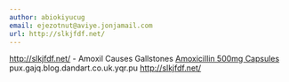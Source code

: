 ```yaml
---
author: abiokiyucug
email: ejezotnut@aviye.jonjamail.com
url: http://slkjfdf.net/
---
```


http://slkjfdf.net/ - Amoxil Causes Gallstones <a href="http://slkjfdf.net/">Amoxicillin 500mg Capsules</a> pux.gajq.blog.dandart.co.uk.yqr.pu http://slkjfdf.net/